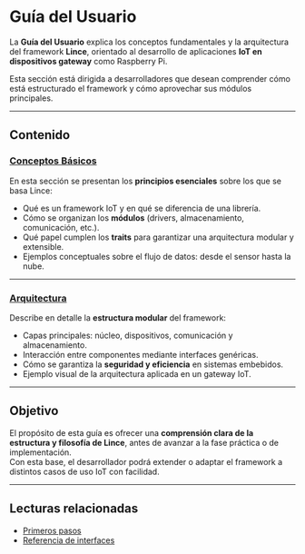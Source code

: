 # Guía del Usuario

La **Guía del Usuario** explica los conceptos fundamentales y la arquitectura del framework **Lince**, orientado al desarrollo de aplicaciones **IoT en dispositivos gateway** como Raspberry Pi.

Esta sección está dirigida a desarrolladores que desean comprender cómo está estructurado el framework y cómo aprovechar sus módulos principales.

---

##   Contenido

### [Conceptos Básicos](basic_concepts.md)
En esta sección se presentan los **principios esenciales** sobre los que se basa Lince:
- Qué es un framework IoT y en qué se diferencia de una librería.  
- Cómo se organizan los **módulos** (drivers, almacenamiento, comunicación, etc.).  
- Qué papel cumplen los **traits** para garantizar una arquitectura modular y extensible.  
- Ejemplos conceptuales sobre el flujo de datos: desde el sensor hasta la nube.

---

### [Arquitectura](architecture.md)
Describe en detalle la **estructura modular** del framework:
- Capas principales: núcleo, dispositivos, comunicación y almacenamiento.  
- Interacción entre componentes mediante interfaces genéricas.  
- Cómo se garantiza la **seguridad y eficiencia** en sistemas embebidos.  
- Ejemplo visual de la arquitectura aplicada en un gateway IoT.

---

##   Objetivo

El propósito de esta guía es ofrecer una **comprensión clara de la estructura y filosofía de Lince**, antes de avanzar a la fase práctica o de implementación.  
Con esta base, el desarrollador podrá extender o adaptar el framework a distintos casos de uso IoT con facilidad.

---

##   Lecturas relacionadas
- [Primeros pasos](../getting_started/index.html)  
- [Referencia de interfaces](../reference/index.html)
